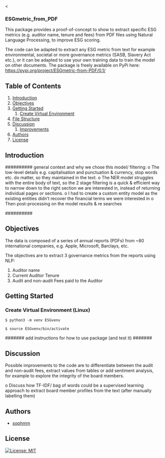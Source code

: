 <
### ESGmetric_from_PDF

This package provides a proof-of-concept to show to extract specific ESG metrics 
(e.g. auditor name, tenure and fees) from PDF files using Natural Language 
Processing, to improve ESG scoring. 

The code can be adapted to extract any ESG metric from text for example environmental, societal or more governance metrics (SASB, Slavery Act etc.), or it can be adapted to use your own training data to train the model on other documents.
The package is freely available on PyPi here: https://pypi.org/project/ESGmetric-from-PDF/0.1/

## Table of Contents
1. [Introduction](#introduction)
2. [Objectives](#objectives)
3. [Getting Started](#getting_started)
    1. [Create Virtual Environment](#env)
4. [File Structure](#files)
5. [Discussion](#discussion)
    1. [Improvements](#improvements)
6. [Authors](#authors)
7. [License](#license)

<a name="introduction"></a>
## Introduction

##########
general context and why we chose this model/ filtering:
o	The low-level details e.g. capitalisation and punctuation & currency, stop words etc. do matter, so they maintained in the text. 
o	The NER model struggles with the entire body of text, so the 2 stage filtering is a quick & efficient way to narrow down to the right section we are interested in, instead of returning individual pages or sections.
o	I had to create a custom entity model as the existing entities didn’t recover the financial terms we were interested in
o	Then post-processing on the model results & re searches

##########

<a name="objectives"></a>
## Objectives

The data is composed of a series of annual reports (PDFs) from ~80 international companies,
e.g. Apple, Microsoft, Barclays, etc. 

The objectives are to extract 3 governance metrics from the reports using NLP:

1. Auditor name
2. Current Auditor Tenure
3. Audit and non-audit Fees paid to the Auditor

<a name="getting_started"></a>
## Getting Started

<a name="env"></a>
### Create Virtual Environment (Linux)

 `$ python3 -m venv ESGvenv`

 `$ source ESGvenv/bin/activate`

#######
add instructions for how to use package (and test it)
#######

<a name="discussion"></a>
## Discussion 

Possible improvements to the code are to differentiate between the audit 
and non-audit fees, extract values from tables or add sentiment analysis, 
for example to explore the integrity of the board members. 

o	Discuss how TF-IDF/ bag of words could be a supervised learning 
approach to extract board member profiles from the text (after manually 
labelling them)

<a name="authors"></a>
## Authors

* [sophmm](https://github.com/sophmm)

<a name="license"></a>

## License
[![License: MIT](https://img.shields.io/badge/License-MIT-yellow.svg)](https://opensource.org/licenses/MIT)

